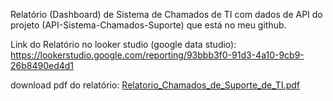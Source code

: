 Relatório (Dashboard) de Sistema de Chamados de TI com dados de API do projeto (API-Sistema-Chamados-Suporte) que está no meu github.

Link do Relatório no looker studio (google data studio):
https://lookerstudio.google.com/reporting/93bbb3f0-91d3-4a10-9cb9-26b8490ed4d1

download pdf do relatório: [Relatorio_Chamados_de_Suporte_de_TI.pdf](https://github.com/BrenoGLorenzini/Relatorio-Chamados-de-Suporte-de-TI/files/12555976/Relatorio_Chamados_de_Suporte_de_TI.pdf)
